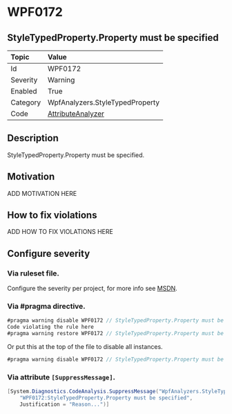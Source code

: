 # WPF0172
## StyleTypedProperty.Property must be specified

| Topic    | Value
| :--      | :--
| Id       | WPF0172
| Severity | Warning
| Enabled  | True
| Category | WpfAnalyzers.StyleTypedProperty
| Code     | [AttributeAnalyzer](https://github.com/DotNetAnalyzers/WpfAnalyzers/blob/master/WpfAnalyzers/Analyzers/AttributeAnalyzer.cs)


## Description

StyleTypedProperty.Property must be specified.

## Motivation

ADD MOTIVATION HERE

## How to fix violations

ADD HOW TO FIX VIOLATIONS HERE

<!-- start generated config severity -->
## Configure severity

### Via ruleset file.

Configure the severity per project, for more info see [MSDN](https://msdn.microsoft.com/en-us/library/dd264949.aspx).

### Via #pragma directive.
```C#
#pragma warning disable WPF0172 // StyleTypedProperty.Property must be specified
Code violating the rule here
#pragma warning restore WPF0172 // StyleTypedProperty.Property must be specified
```

Or put this at the top of the file to disable all instances.
```C#
#pragma warning disable WPF0172 // StyleTypedProperty.Property must be specified
```

### Via attribute `[SuppressMessage]`.

```C#
[System.Diagnostics.CodeAnalysis.SuppressMessage("WpfAnalyzers.StyleTypedProperty", 
    "WPF0172:StyleTypedProperty.Property must be specified", 
    Justification = "Reason...")]
```
<!-- end generated config severity -->